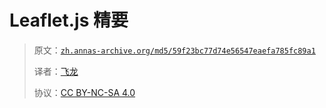 # Leaflet.js 精要

> 原文：[`zh.annas-archive.org/md5/59f23bc77d74e56547eaefa785fc89a1`](https://zh.annas-archive.org/md5/59f23bc77d74e56547eaefa785fc89a1)
> 
> 译者：[飞龙](https://github.com/wizardforcel)
> 
> 协议：[CC BY-NC-SA 4.0](http://creativecommons.org/licenses/by-nc-sa/4.0/)